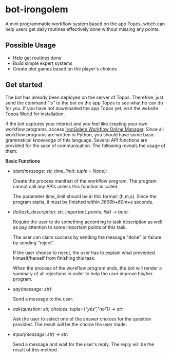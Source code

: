 # bot-irongolem
A mini programmable workflow system based on the app Topos, which can help users get daily routines effectively done without missing any points.

## Possible Usage
- Help get routines done
- Build simple expert systems
- Create plot games based on the player's choices

## Get started
The bot has already been deployed on the server of Topos. Therefore, just send the command "ls" to the bot on the app Topos to see what he can do for you. If you have not downloaded the app Topos yet, visit the website [Topos World](http://topos.world/) for installation.

If the bot captures your interest and you feel like creating your own workflow programs, access [IronGolem Workflow Online Manager](http://122.51.74.154:2333/). Since all workflow programs are written in Python, you should have some basic grammatical knowledge of this language. Several API functions are provided for the sake of communication. The following reveals the usage of them:

**Basic Functions**

- *start(message: str, time_limit: tuple = None)*:

  Create the process manifest of the workflow program. The program cannot call any APIs unless this function is called.  

  The parameter time_limit should be in this format: (h,m,s). Since the program starts, it must be finished within *3600h+60m+s* seconds.


- *do(task_description: str, important_points: list) -> bool*:

  Require the user to do something according to task description as well as pay attention to some important points of this task.

  The user can claim success by sending the message "done" or failure by sending "reject".

  If the user choose to reject, the user has to explain what prevented himself/herself from finishing this task.

  When the process of the workflow program ends, the bot will render a summary of all rejections in order to help the user improve his/her program.


- *say(message: str)*:

  Send a message to the user. 


- *ask(question: str, choices: tuple=("yes","no")) -> str*:

  Ask the user to select one of the answer choices for the question provided. The result will be the choice the user made.
  
  
- *input(message: str) -> str*:

  Send a message and wait for the user's reply. The reply will be the result of this method.

